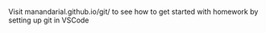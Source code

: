 Visit manandarial.github.io/git/ to see how to get started with homework by setting up git in VSCode
